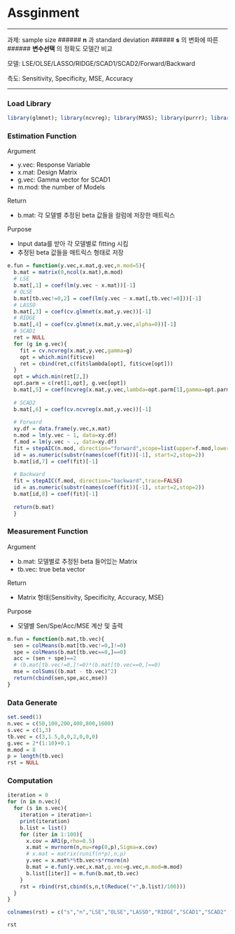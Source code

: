 # Assginment
----
과제: sample size ###### __n__ 과 standard deviation ###### __s__ 의 변화에 따른 ###### __변수선택__ 의 정확도 모델간 비교

모델: LSE/OLSE/LASSO/RIDGE/SCAD1/SCAD2/Forward/Backward

측도: Sensitivity, Specificity, MSE, Accuracy

---

### Load Library
```R
library(glmnet); library(ncvreg); library(MASS); library(purrr); library(CVTuningCov)
```

### Estimation Function
Argument
- y.vec: Response Variable
- x.mat: Design Matrix
- g.vec: Gamma vector for SCAD1
- m.mod: the number of Models

Return
- b.mat: 각 모델별 추정된 beta 값들을 컬럼에 저장한 매트릭스

Purpose
- Input data를 받아 각 모델별로 fitting 시킴
- 추정된 beta 값들을 매트릭스 형태로 저장

```R
e.fun = function(y.vec,x.mat,g.vec,m.mod=5){
  b.mat = matrix(0,ncol(x.mat),m.mod)
  # LSE
  b.mat[,1] = coef(lm(y.vec ~ x.mat))[-1]
  # OLSE
  b.mat[tb.vec!=0,2] = coef(lm(y.vec ~ x.mat[,tb.vec!=0]))[-1]
  # LASSO
  b.mat[,3] = coef(cv.glmnet(x.mat,y.vec))[-1]
  # RIDGE
  b.mat[,4] = coef(cv.glmnet(x.mat,y.vec,alpha=0))[-1]
  # SCAD1
  ret = NULL
  for (g in g.vec){
    fit = cv.ncvreg(x.mat,y.vec,gamma=g)
    opt = which.min(fit$cve)
    ret = cbind(ret,c(fit$lambda[opt], fit$cve[opt]))
  }
  opt = which.min(ret[2,])
  opt.parm = c(ret[1,opt], g.vec[opt])
  b.mat[,5] = coef(ncvreg(x.mat,y.vec,lambda=opt.parm[1],gamma=opt.parm[2]))[-1]
  
  # SCAD2
  b.mat[,6] = coef(cv.ncvreg(x.mat,y.vec))[-1]
  
  # Forward
  xy.df = data.frame(y.vec,x.mat)
  n.mod = lm(y.vec ~ 1, data=xy.df)
  f.mod = lm(y.vec ~ ., data=xy.df)
  fit = stepAIC(n.mod, direction="forward",scope=list(upper=f.mod,lower=n.mod),trace=FALSE)
  id = as.numeric(substr(names(coef(fit))[-1], start=2,stop=2))
  b.mat[id,7] = coef(fit)[-1]
  
  # Backward
  fit = stepAIC(f.mod, direction="backward",trace=FALSE)
  id = as.numeric(substr(names(coef(fit))[-1], start=2,stop=2))
  b.mat[id,8] = coef(fit)[-1]
  
  return(b.mat)
  }
```

### Measurement Function
Argument
- b.mat: 모델별로 추정된 beta 들어있는 Matrix
- tb.vec: true beta vector

Return
- Matrix 형태(Sensitivity, Specificity, Accuracy, MSE)

Purpose
- 모델별 Sen/Spe/Acc/MSE 계산 및 출력

```R
m.fun = function(b.mat,tb.vec){
  sen = colMeans(b.mat[tb.vec!=0,]!=0)
  spe = colMeans(b.mat[tb.vec==0,]==0)
  acc = (sen + spe)==2
  # (b.mat[tb.vec!=0,]!=0)*(b.mat[tb.vec==0,]==0)
  mse = colSums((b.mat - tb.vec)^2)
  return(cbind(sen,spe,acc,mse))
}
```

### Data Generate

```R
set.seed(1)
n.vec = c(50,100,200,400,800,1600)
s.vec = c(1,3)
tb.vec = c(3,1.5,0,0,2,0,0,0)
g.vec = 2*(1:10)+0.1
m.mod = 8
p = length(tb.vec)
rst = NULL
```

### Computation

```R
iteration = 0
for (n in n.vec){
  for (s in s.vec){
    iteration = iteration+1
    print(iteration)
    b.list = list()
    for (iter in 1:100){
      x.cov = AR1(p,rho=0.5)
      x.mat = mvrnorm(n,mu=rep(0,p),Sigma=x.cov)
      # x.mat = matrix(runif(n*p),n,p)
      y.vec = x.mat%*%tb.vec+s*rnorm(n)
      b.mat = e.fun(y.vec,x.mat,g.vec=g.vec,m.mod=m.mod)
      b.list[[iter]] = m.fun(b.mat,tb.vec)
    }
    rst = rbind(rst,cbind(s,n,t(Reduce("+",b.list)/100)))
  }
}

colnames(rst) = c("s","n","LSE","OLSE","LASSO","RIDGE","SCAD1","SCAD2","forward","backward")

rst
```










